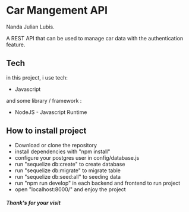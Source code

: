 # Car Mangement API

Nanda Julian Lubis.

A REST API that can be used to manage car data with the authentication feature.

## Tech

in this project, i use tech:
- Javascript

and some library / framework :
- NodeJS - Javascript Runtime


## How to install project
- Download or clone the repository
- install dependencies with "npm install"
- configure your postgres user in config/database.js
- run "sequelize db:create" to create database
- run "sequelize db:migrate" to migrate table
- run "sequelize db:seed:all" to seeding data
- run "npm run develop" in each backend and frontend to run project
- open "localhost:8000/" and enjoy the project

##### Thank's for your visit
